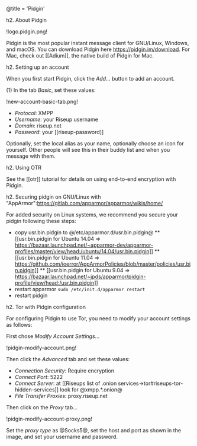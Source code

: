 @title = 'Pidgin'

h2. About Pidgin

!logo.pidgin.png!

Pidgin is the most popular instant message client for GNU/Linux, Windows, and macOS. You can download Pidgin here https://pidgin.im/download. For Mac, check out [[Adium]], the native build of Pidgin for Mac.

h2. Setting up an account

When you first start Pidgin, click the *Add...* button to add an account.

(1) In the tab *Basic*, set these values:

!new-account-basic-tab.png!

* *Protocol*: XMPP
* *Username*: your Riseup username
* *Domain*: riseup.net
* *Password*: your [[riseup-password]]

Optionally, set the local alias as your name, optionally choose an icon for yourself. Other people will see this in their buddy list and when you message with them.

h2. Using OTR

See the [[otr]] tutorial for details on using end-to-end encryption with Pidgin.

h2. Securing pidgin on GNU/Linux with "AppArmor":https://gitlab.com/apparmor/apparmor/wikis/home/

For added security on Linux systems, we recommend you secure your pidgin following these steps:

* copy usr.bin.pidgin to @/etc/apparmor.d/usr.bin.pidgin@
** [[usr.bin.pidgin for Ubuntu 14.04 => https://bazaar.launchpad.net/~apparmor-dev/apparmor-profiles/master/view/head:/ubuntu/14.04/usr.bin.pidgin]]
** [[usr.bin.pidgin for Ubuntu 11.04 => https://github.com/ioerror/AppArmorPolicies/blob/master/policies/usr.bin.pidgin]]
** [[usr.bin.pidgin for Ubuntu 9.04 => https://bazaar.launchpad.net/~jpds/apparmor/pidgin-profile/view/head:/usr.bin.pidgin]]
* restart apparmor
<code>sudo /etc/init.d/apparmor restart</code>
* restart pidgin

h2. Tor with Pidgin configuration

For configuring Pidgin to use Tor, you need to modify your account settings as follows:

First chose *Modify Account Settings*...

!pidgin-modify-account.png!

Then click the *Advanced* tab and set these values:

* *Connection Security*: Require encryption
* *Connect Port*: 5222
* *Connect Server*: at [[Riseups list of .onion services->tor#riseups-tor-hidden-services]] look for @xmpp.*.onion@
* *File Transfer Proxies*: proxy.riseup.net

Then click on the *Proxy* tab...

!pidgin-modify-account-proxy.png!

Set the *proxy type* as @Socks5@, set the host and port as shown in the image, and set your username and password.

